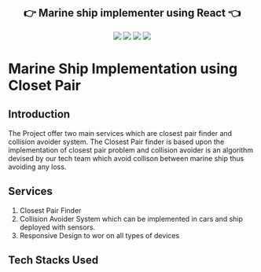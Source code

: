 <p align="center">
<h2 align="center">👉 Marine ship implementer using React 👈</h2>
</p>

<p align="center">
<img src="https://img.shields.io/badge/language-Javascript-blue?style=for-the-badge">
<img src="https://img.shields.io/badge/language-React-blue?style=for-the-badge">
<img src="https://img.shields.io/badge/language-HTML&CSS-blue?style=for-the-badge">
<img src="https://img.shields.io/badge/language-BootStrap-blue?style=for-the-badge">  
 </p>


# Marine Ship Implementation using Closet Pair

## Introduction

The Project offer two main services which are closest pair finder and collision avoider system. The Closest Pair finder is based upon the implementation of closest pair problem and collision avoider is an algorithm devised by our tech team which avoid collison between marine ship thus avoiding any loss.


## Services

1. Closest Pair Finder 
2. Collision Avoider System which can be implemented in cars and ship deployed with sensors.
3. Responsive Design to wor on all types of devices

## Tech Stacks Used



